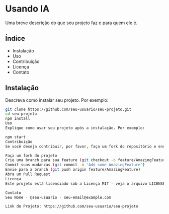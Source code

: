 # Usando IA

Uma breve descrição do que seu projeto faz e para quem ele é.

## Índice

- Instalação
- Uso
- Contribuição
- Licença
- Contato

## Instalação

Descreva como instalar seu projeto. Por exemplo:

```bash
git clone https://github.com/seu-usuario/seu-projeto.git
cd seu-projeto
npm install
Uso
Explique como usar seu projeto após a instalação. Por exemplo:

npm start
Contribuição
Se você deseja contribuir, por favor, faça um fork do repositório e envie um pull request. Para grandes mudanças, abra uma issue primeiro para discutir o que você gostaria de mudar.

Faça um fork do projeto
Crie uma branch para sua feature (git checkout -b feature/AmazingFeature)
Commit suas mudanças (git commit -m 'Add some AmazingFeature')
Envie para a branch (git push origin feature/AmazingFeature)
Abra um Pull Request
Licença
Este projeto está licenciado sob a Licença MIT - veja o arquivo LICENSE para mais detalhes.

Contato
Seu Nome - @seu-usuario - seu-email@example.com

Link do Projeto: https://github.com/seu-usuario/seu-projeto


